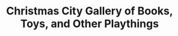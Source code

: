 ---
title: "Christmas City Gallery of Books, Toys, and Other Playthings"
url: /madrid/christmas-city-gallery-of-books-toys-and-other-playthings/
shop: toys
---